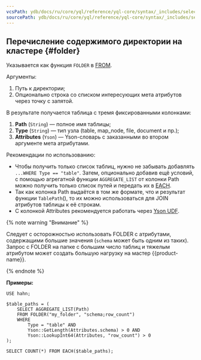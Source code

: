 ```yaml
---
vcsPath: ydb/docs/ru/core/yql/reference/yql-core/syntax/_includes/select/folder.md
sourcePath: ydb/docs/ru/core/yql/reference/yql-core/syntax/_includes/select/folder.md
---
```


## Перечисление содержимого директории на кластере {#folder}

Указывается как функция `FOLDER` в [FROM](#from).

Аргументы:

1. Путь к директории;
2. Опционально строка со списком интересующих мета атрибутов через точку с запятой.

В результате получается таблица с тремя фиксированными колонками:

1. **Path** (`String`) — полное имя таблицы;
2. **Type** (`String`) — тип узла (table, map_node, file, document и пр.);
3. **Attributes** (`Yson`) — Yson-словарь с заказанными во втором аргументе мета атрибутами.

Рекомендации по использованию:

* Чтобы получить только список таблиц, нужно не забывать добавлять `...WHERE Type == "table"`. Затем, опционально добавив ещё условий, с помощью агрегатной функции `AGGREGATE_LIST` от колонки Path можно получить только список путей и передать их в [EACH](#each).
* Так как колонка Path выдаётся в том же формате, что и результат функции `TablePath`(), то их можно использоваться для JOIN атрибутов таблицы к её строкам.
* C колонкой Attributes рекомендуется работать через [Yson UDF](../../../udf/list/yson.md).

{% note warning "Внимание" %}

Следует с осторожностью использовать FOLDER с атрибутами, содержащими большие значения (`schema` может быть одним из таких). Запрос с  FOLDER на папке с большим число таблиц и тяжелым атрибутом может создать большую нагрузку на мастер {{product-name}}.

{% endnote %}

**Примеры:**

``` yql
USE hahn;

$table_paths = (
    SELECT AGGREGATE_LIST(Path)
    FROM FOLDER("my_folder", "schema;row_count")
    WHERE
        Type = "table" AND
        Yson::GetLength(Attributes.schema) > 0 AND
        Yson::LookupInt64(Attributes, "row_count") > 0
);

SELECT COUNT(*) FROM EACH($table_paths);
```